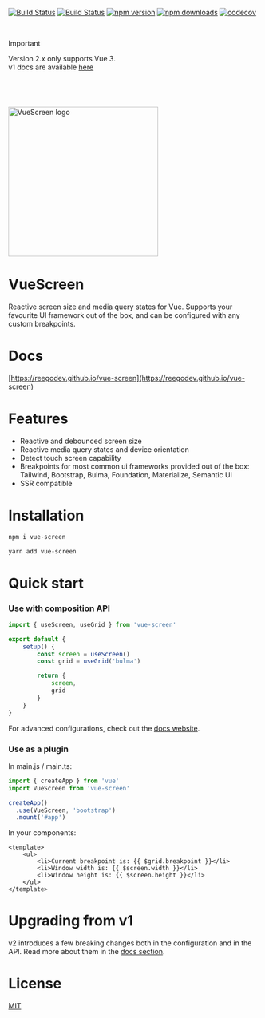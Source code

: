 [![Build Status](https://img.shields.io/badge/vue-3.x-brightgreen.svg)](https://img.shields.io/badge/vue-3.x.x-brightgreen.svg)
[![Build Status](https://github.com/reegodev/vue-screen/workflows/Node.js%20CI/badge.svg)](https://github.com/reegodev/vue-screen/actions)
[![npm version](https://img.shields.io/npm/v/vue-screen)](https://www.npmjs.com/package/vue-screen)
[![npm downloads](https://img.shields.io/npm/dm/vue-screen)](https://www.npmjs.com/package/vue-screen)
[![codecov](https://codecov.io/gh/reegodev/vue-screen/branch/master/graph/badge.svg?token=KTHOOUSHFJ)](https://codecov.io/gh/reegodev/vue-screen)

<br>

> [!IMPORTANT]
> Version 2.x only supports Vue 3.<br> v1 docs are available [here](https://github.com/reegodev/vue-screen/tree/v1.5.3#vuescreen)

<br>

<img src="/packages/docs/src/public/logo.svg" alt="VueScreen logo" width="300" style="margin-top: 40px" />

# VueScreen
Reactive screen size and media query states for Vue. Supports your favourite UI framework out of the box, and can be configured with any custom breakpoints.

# Docs

[https://reegodev.github.io/vue-screen](https://reegodev.github.io/vue-screen)

# Features
- Reactive and debounced screen size<br>
- Reactive media query states and device orientation<br>
- Detect touch screen capability<br>
- Breakpoints for most common ui frameworks provided out of the box: Tailwind, Bootstrap, Bulma, Foundation, Materialize, Semantic UI<br>
- SSR compatible<br>

# Installation

```bash
npm i vue-screen
```

```bash
yarn add vue-screen
```

# Quick start

### Use with composition API
```js
import { useScreen, useGrid } from 'vue-screen'

export default {
    setup() {
        const screen = useScreen()
        const grid = useGrid('bulma')

        return {
            screen,
            grid
        }
    }
}
```
For advanced configurations, check out the [docs website](https://reegodev.github.io/vue-screen/).

### Use as a plugin
In main.js / main.ts:
```js
import { createApp } from 'vue'
import VueScreen from 'vue-screen'

createApp()
  .use(VueScreen, 'bootstrap')
  .mount('#app')
```
In your components:
```vue
<template>
    <ul>
        <li>Current breakpoint is: {{ $grid.breakpoint }}</li>
        <li>Window width is: {{ $screen.width }}</li>
        <li>Window height is: {{ $screen.height }}</li>
    </ul>
</template>
```

# Upgrading from v1

v2 introduces a few breaking changes both in the configuration and in the API.
Read more about them in the [docs section](https://reegodev.github.io/vue-screen/guide/upgrading).

# License

[MIT](/LICENSE)

